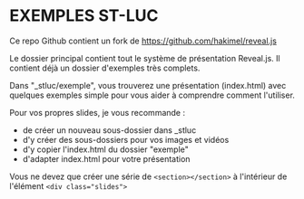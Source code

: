 # EXEMPLES ST-LUC

Ce repo Github contient un fork de https://github.com/hakimel/reveal.js

Le dossier principal contient tout le système de présentation Reveal.js.
Il contient déjà un dossier d'exemples très complets.

Dans "_stluc/exemple", vous trouverez une présentation (index.html) avec quelques exemples simple pour vous aider à comprendre comment l'utiliser.

Pour vos propres slides, je vous recommande :
- de créer un nouveau sous-dossier dans _stluc
- d'y créer des sous-dossiers pour vos images et vidéos
- d'y copier l'index.html du dossier "exemple"
- d'adapter index.html pour votre présentation

Vous ne devez que créer une série de `<section></section>` à l'intérieur de l'élément `<div class="slides">`
